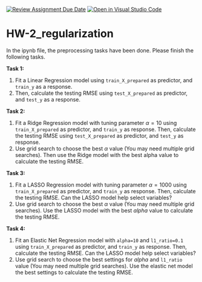 [![Review Assignment Due Date](https://classroom.github.com/assets/deadline-readme-button-24ddc0f5d75046c5622901739e7c5dd533143b0c8e959d652212380cedb1ea36.svg)](https://classroom.github.com/a/jrQTmhIB)
[![Open in Visual Studio Code](https://classroom.github.com/assets/open-in-vscode-718a45dd9cf7e7f842a935f5ebbe5719a5e09af4491e668f4dbf3b35d5cca122.svg)](https://classroom.github.com/online_ide?assignment_repo_id=14171868&assignment_repo_type=AssignmentRepo)
# HW-2_regularization

In the ipynb file, the preprocessing tasks have been done. Please finish the following tasks.

**Task 1:** 
1. Fit a Linear Regression model using `train_X_prepared` as predictor, and `train_y` as a response.
2. Then, calculate the testing RMSE using `test_X_prepared` as predictor, and `test_y` as a response.

**Task 2:**
1. Fit a Ridge Regression model with tuning parameter $\alpha=10$ using `train_X_prepared` as predictor, and `train_y` as response. Then, calculate the testing RMSE using `test_X_prepared` as predictor, and `test_y` as response.
2. Use grid search to choose the best $\alpha$ value (You may need multiple grid searches). Then use the Ridge model with the best alpha value to calculate the testing RMSE.

**Task 3:**
1. Fit a LASSO Regression model with tuning parameter $\alpha=1000$ using `train_X_prepared` as predictor, and `train_y` as response. Then, calculate the testing RMSE. Can the LASSO model help select variables?
2. Use grid search to choose the best $\alpha$ value (You may need multiple grid searches). Use the LASSO model with the best $alpha$ value to calculate the testing RMSE.

**Task 4:**
1. Fit an Elastic Net Regression model with `alpha=10` and `l1_ratio=0.1` using `train_X_prepared` as predictor, and `train_y` as response. Then, calculate the testing RMSE. Can the LASSO model help select variables?
2. Use grid search to choose the best settings for $alpha$ and `l1_ratio` value (You may need multiple grid searches). Use the elastic net model the best settings to calculate the testing RMSE.
